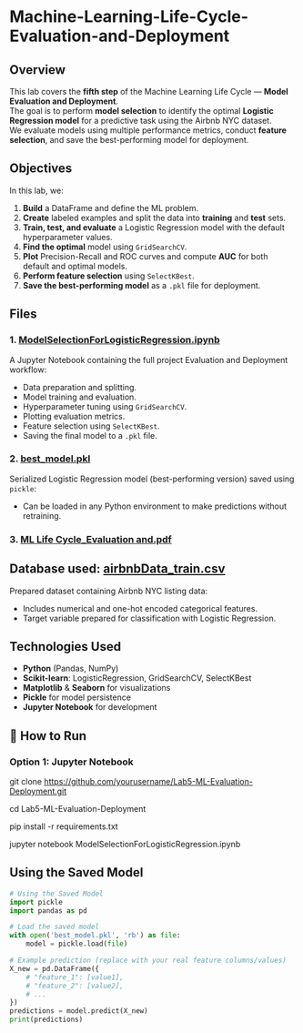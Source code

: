 # Machine-Learning-Life-Cycle-Evaluation-and-Deployment
## Overview
This lab covers the **fifth step** of the Machine Learning Life Cycle — **Model Evaluation and Deployment**.  
The goal is to perform **model selection** to identify the optimal **Logistic Regression model** for a predictive task using the Airbnb NYC dataset.  
We evaluate models using multiple performance metrics, conduct **feature selection**, and save the best-performing model for deployment.


## Objectives
In this lab, we:
1. **Build** a DataFrame and define the ML problem.
2. **Create** labeled examples and split the data into **training** and **test** sets.
3. **Train, test, and evaluate** a Logistic Regression model with the default hyperparameter values.
4. **Find the optimal** model using `GridSearchCV`.
5. **Plot** Precision-Recall and ROC curves and compute **AUC** for both default and optimal models.
6. **Perform feature selection** using `SelectKBest`.
7. **Save the best-performing model** as a `.pkl` file for deployment.

## Files

### 1. [ModelSelectionForLogisticRegression.ipynb](https://github.com/CamilaLightfoot/Machine-Learning-Life-Cycle-Evaluation-and-Deployment/blob/main/ModelSelectionForLogisticRegression%20(3).ipynb)
A Jupyter Notebook containing the full project Evaluation and Deployment workflow:
- Data preparation and splitting.
- Model training and evaluation.
- Hyperparameter tuning using `GridSearchCV`.
- Plotting evaluation metrics.
- Feature selection using `SelectKBest`.
- Saving the final model to a `.pkl` file.

### 2. [best_model.pkl](https://github.com/CamilaLightfoot/Machine-Learning-Life-Cycle-Evaluation-and-Deployment/blob/main/best_model.pkl)
Serialized Logistic Regression model (best-performing version) saved using `pickle`:
- Can be loaded in any Python environment to make predictions without retraining.

### 3. [ML Life Cycle_Evaluation and.pdf](https://github.com/CamilaLightfoot/Machine-Learning-Life-Cycle-Evaluation-and-Deployment/blob/main/ML%20Life%20Cycle_Evaluation%20and.pdf)

## Database used: [airbnbData_train.csv](https://github.com/CamilaLightfoot/Machine-Learning-Life-Cycle-Evaluation-and-Deployment/blob/main/Database/airbnbData_train%20(2).csv)
Prepared dataset containing Airbnb NYC listing data:
- Includes numerical and one-hot encoded categorical features.
- Target variable prepared for classification with Logistic Regression.

## Technologies Used
- **Python** (Pandas, NumPy)
- **Scikit-learn**: LogisticRegression, GridSearchCV, SelectKBest
- **Matplotlib** & **Seaborn** for visualizations
- **Pickle** for model persistence
- **Jupyter Notebook** for development

## 🚀 How to Run

### Option 1: Jupyter Notebook
git clone https://github.com/yourusername/Lab5-ML-Evaluation-Deployment.git

cd Lab5-ML-Evaluation-Deployment

pip install -r requirements.txt

jupyter notebook ModelSelectionForLogisticRegression.ipynb

## Using the Saved Model
```python
# Using the Saved Model
import pickle
import pandas as pd

# Load the saved model
with open('best_model.pkl', 'rb') as file:
    model = pickle.load(file)

# Example prediction (replace with your real feature columns/values)
X_new = pd.DataFrame({
    # "feature_1": [value1],
    # "feature_2": [value2],
    # ...
})
predictions = model.predict(X_new)
print(predictions)
